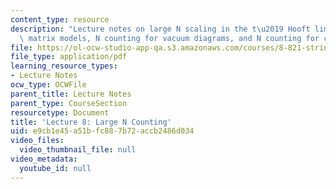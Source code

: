 ```yaml
---
content_type: resource
description: "Lecture notes on large N scaling in the t\u2019 Hooft limit of quantum\
  \ matrix models, N counting for vacuum diagrams, and N counting for correlators."
file: https://ol-ocw-studio-app-qa.s3.amazonaws.com/courses/8-821-string-theory-fall-2008/e9cb1e45a51bfc887b72accb2486d034_lecture08.pdf
file_type: application/pdf
learning_resource_types:
- Lecture Notes
ocw_type: OCWFile
parent_title: Lecture Notes
parent_type: CourseSection
resourcetype: Document
title: 'Lecture 8: Large N Counting'
uid: e9cb1e45-a51b-fc88-7b72-accb2486d034
video_files:
  video_thumbnail_file: null
video_metadata:
  youtube_id: null
---
```

